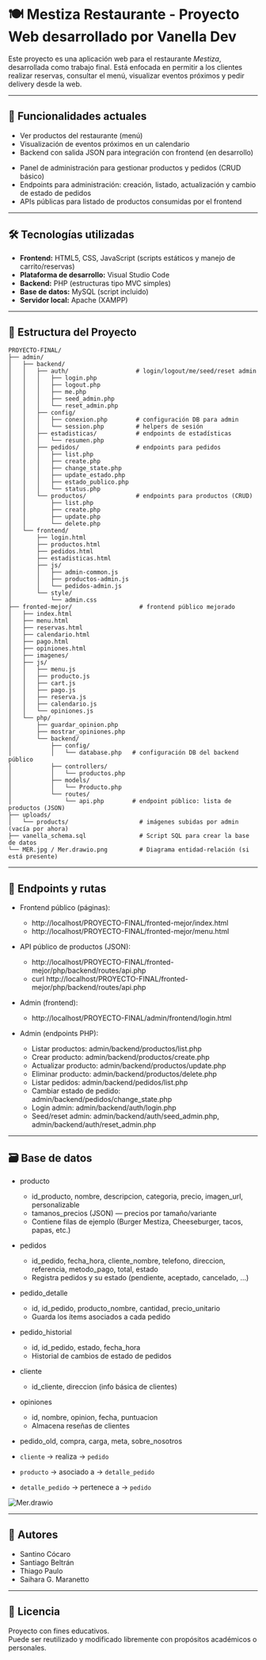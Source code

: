 # 🍽️ Mestiza Restaurante - Proyecto Web desarrollado por Vanella Dev

Este proyecto es una aplicación web para el restaurante *Mestiza*, desarrollada como trabajo final. Está enfocada en permitir a los clientes realizar reservas, consultar el menú, visualizar eventos próximos y pedir delivery desde la web.

---

## 🚀 Funcionalidades actuales

- Ver productos del restaurante (menú)
- Visualización de eventos próximos en un calendario
- Backend con salida JSON para integración con frontend (en desarrollo)
+ Panel de administración para gestionar productos y pedidos (CRUD básico)
+ Endpoints para administración: creación, listado, actualización y cambio de estado de pedidos
+ APIs públicas para listado de productos consumidas por el frontend

---

## 🛠️ Tecnologías utilizadas

- **Frontend:** HTML5, CSS, JavaScript (scripts estáticos y manejo de carrito/reservas)
- **Plataforma de desarrollo:** Visual Studio Code
- **Backend:** PHP (estructuras tipo MVC simples)
- **Base de datos:** MySQL (script incluido)
- **Servidor local:** Apache (XAMPP)

---

## 🧱 Estructura del Proyecto

```
PROYECTO-FINAL/
├── admin/
│   ├── backend/
│   │   ├── auth/                   # login/logout/me/seed/reset admin
│   │   │   ├── login.php
│   │   │   ├── logout.php
│   │   │   ├── me.php
│   │   │   ├── seed_admin.php
│   │   │   └── reset_admin.php
│   │   ├── config/
│   │   │   ├── conexion.php        # configuración DB para admin
│   │   │   └── session.php         # helpers de sesión
│   │   ├── estadisticas/           # endpoints de estadísticas
│   │   │   └── resumen.php
│   │   ├── pedidos/                # endpoints para pedidos
│   │   │   ├── list.php
│   │   │   ├── create.php
│   │   │   ├── change_state.php
│   │   │   ├── update_estado.php
│   │   │   ├── estado_publico.php
│   │   │   └── status.php
│   │   └── productos/              # endpoints para productos (CRUD)
│   │       ├── list.php
│   │       ├── create.php
│   │       ├── update.php
│   │       └── delete.php
│   └── frontend/
│       ├── login.html
│       ├── productos.html
│       ├── pedidos.html
│       ├── estadisticas.html
│       ├── js/
│       │   ├── admin-common.js
│       │   ├── productos-admin.js
│       │   └── pedidos-admin.js
│       └── style/
│           └── admin.css
├── fronted-mejor/                   # frontend público mejorado
│   ├── index.html
│   ├── menu.html
│   ├── reservas.html
│   ├── calendario.html
│   ├── pago.html
│   ├── opiniones.html
│   ├── imagenes/
│   ├── js/
│   │   ├── menu.js
│   │   ├── producto.js
│   │   ├── cart.js
│   │   ├── pago.js
│   │   ├── reserva.js
│   │   ├── calendario.js
│   │   └── opiniones.js
│   └── php/
│       ├── guardar_opinion.php
│       ├── mostrar_opiniones.php
│       └── backend/
│           ├── config/
│           │   └── database.php   # configuración DB del backend público
│           ├── controllers/
│           │   └── productos.php
│           ├── models/
│           │   └── Producto.php
│           └── routes/
│               └── api.php        # endpoint público: lista de productos (JSON)
├── uploads/
│   └── products/                    # imágenes subidas por admin (vacía por ahora)
├── vanella_schema.sql               # Script SQL para crear la base de datos
└── MER.jpg / Mer.drawio.png         # Diagrama entidad-relación (si está presente)
```

---

## 🔁 Endpoints y rutas

- Frontend público (páginas):
  - http://localhost/PROYECTO-FINAL/fronted-mejor/index.html
  - http://localhost/PROYECTO-FINAL/fronted-mejor/menu.html

- API público de productos (JSON):
  - http://localhost/PROYECTO-FINAL/fronted-mejor/php/backend/routes/api.php
  - curl http://localhost/PROYECTO-FINAL/fronted-mejor/php/backend/routes/api.php

- Admin (frontend):
  - http://localhost/PROYECTO-FINAL/admin/frontend/login.html

- Admin (endpoints PHP):
  - Listar productos: admin/backend/productos/list.php
  - Crear producto: admin/backend/productos/create.php
  - Actualizar producto: admin/backend/productos/update.php
  - Eliminar producto: admin/backend/productos/delete.php
  - Listar pedidos: admin/backend/pedidos/list.php
  - Cambiar estado de pedido: admin/backend/pedidos/change_state.php
  - Login admin: admin/backend/auth/login.php
  - Seed/reset admin: admin/backend/auth/seed_admin.php, admin/backend/auth/reset_admin.php

---

## 🗃️ Base de datos

- producto
  - id_producto, nombre, descripcion, categoria, precio, imagen_url, personalizable
  - tamanos_precios (JSON) — precios por tamaño/variante
  - Contiene filas de ejemplo (Burger Mestiza, Cheeseburger, tacos, papas, etc.)

- pedidos
  - id_pedido, fecha_hora, cliente_nombre, telefono, direccion, referencia, metodo_pago, total, estado
  - Registra pedidos y su estado (pendiente, aceptado, cancelado, ...)

- pedido_detalle
  - id, id_pedido, producto_nombre, cantidad, precio_unitario
  - Guarda los ítems asociados a cada pedido

- pedido_historial
  - id, id_pedido, estado, fecha_hora
  - Historial de cambios de estado de pedidos

- cliente
  - id_cliente, direccion (info básica de clientes)

- opiniones
  - id, nombre, opinion, fecha, puntuacion
  - Almacena reseñas de clientes

- pedido_old, compra, carga, meta, sobre_nosotros


- `cliente` → realiza → `pedido`
- `producto` → asociado a → `detalle_pedido`
- `detalle_pedido` → pertenece a → `pedido`

![Mer.drawio](Mer.drawio.png)

---

## 👥 Autores

- Santino Cócaro
- Santiago Beltrán
- Thiago Paulo
- Saihara G. Maranetto

---

## 📜 Licencia

Proyecto con fines educativos.  
Puede ser reutilizado y modificado libremente con propósitos académicos o personales.
